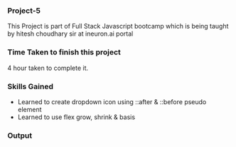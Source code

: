 ### Project-5
This Project is part of Full Stack Javascript bootcamp which is being taught by hitesh choudhary sir at ineuron.ai portal

### Time Taken to finish this project 
4 hour taken to complete it.

### Skills Gained 
- Learned to create dropdown icon using ::after & ::before pseudo element
- Learned to use flex grow, shrink & basis

### Output 

